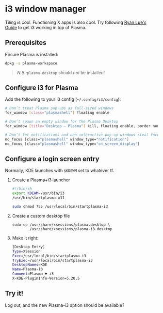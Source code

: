 # i3 window manager

Tiling is cool. Functioning X apps is also cool. Try following
[Ryan Lue's Guide](https://www.ryanlue.com/posts/2019-06-13-kde-i3)
to get i3 working in top of Plasma.

## Prerequisites

Ensure Plasma is installed:

``` bash
dpkg -s plasma-workspace
```

> _N.B.:_`plasma-desktop` should _not_ be installed! 

## Configure i3 for Plasma

Add the following to your i3 config (`~/.config/i3/config`):

``` bash
# Don’t treat Plasma pop-ups as full-sized windows
for_window [class="plasmashell"] floating enable

# Don’t spawn an empty window for the Plasma Desktop
for_window [title="Desktop — Plasma"] kill, floating enable, border none

# Don’t let notifications and non-interactive pop-up windows steal focus
no_focus [class="plasmashell" window_type="notification"]
no_focus [class="plasmashell" window_type="on_screen_display"]
```

## Configure a login screen entry

Normally, KDE launches with `$KDEWM` set to whatever tf.

1. Create a Plasma+i3 launcher

   ```bash /usr/local/bin/startplasma-i3
   #!/bin/sh
   export KDEWM=/usr/bin/i3
   /usr/bin/startplasma-x11
   ```

   ```bash
   sudo chmod 755 /usr/local/bin/startplasma-i3
   ```

2. Create a custom desktop file

   ```shell
   sudo cp /usr/share/xsessions/plasma.desktop \
           /usr/share/xsessions/plasma-i3.desktop
   ```

3. Make it right:

   ```bash /usr/share/xsessions/plasma-i3.desktop
   [Desktop Entry]
   Type=XSession
   Exec=/usr/local/bin/startplasma-i3
   TryExec=/usr/local/bin/startplasma-i3
   DesktopNames=KDE
   Name=Plasma-i3
   Comment=Plasma ❤ i3
   X-KDE-PluginInfo-Version=5.20.5
   ```

## Try it!

Log out, and the new Plasma-i3 option should be available?
